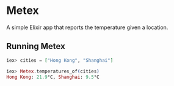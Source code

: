 # Metex

A simple Elixir app that reports the temperature given a location.

## Running Metex

```elixir
iex> cities = ["Hong Kong", "Shanghai"]

iex> Metex.temperatures_of(cities)
Hong Kong: 21.9°C, Shanghai: 9.5°C
```
